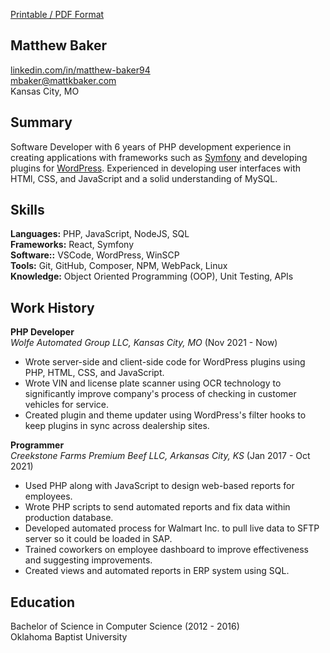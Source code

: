 [Printable / PDF Format](/static/resume.pdf)

## Matthew Baker

[linkedin.com/in/matthew-baker94](https://linkedin.com/in/matthew-baker94)  
[mbaker@mattkbaker.com](mailto:mbaker@mattkbaker.com)  
Kansas City, MO

## Summary

Software Developer with 6 years of PHP development experience in creating applications with frameworks such as [Symfony](https://symfony.com) and developing plugins for [WordPress](https://wordpress.org). Experienced in developing user interfaces with HTMl, CSS, and JavaScript and a solid understanding of MySQL.

## Skills

__Languages:__  PHP, JavaScript, NodeJS, SQL  
__Frameworks:__ React, Symfony  
__Software::__ VSCode, WordPress, WinSCP  
__Tools:__ Git, GitHub, Composer, NPM, WebPack, Linux  
__Knowledge:__ Object Oriented Programming (OOP), Unit Testing, APIs

## Work History

__PHP Developer__  
*Wolfe Automated Group LLC, Kansas City, MO* (Nov 2021 - Now)  
- Wrote server-side and client-side code for WordPress plugins using PHP, HTML, CSS, and JavaScript.
- Wrote VIN and license plate scanner using OCR technology to significantly improve company's process of checking in customer vehicles for service.
- Created plugin and theme updater using WordPress's filter hooks to keep plugins in sync across dealership sites.

__Programmer__  
*Creekstone Farms Premium Beef LLC, Arkansas City, KS* (Jan 2017 - Oct 2021)  
- Used PHP along with JavaScript to design web-based reports for employees.
- Wrote PHP scripts to send automated reports and fix data within production database.
- Developed automated process for Walmart Inc. to pull live data to SFTP server so it could be loaded in SAP.
- Trained coworkers on employee dashboard to improve effectiveness and suggesting improvements.
- Created views and automated reports in ERP system using SQL.

## Education

Bachelor of Science in Computer Science (2012 - 2016)  
Oklahoma Baptist University